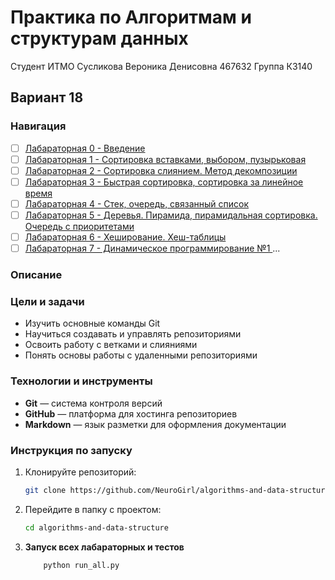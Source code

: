 # Практика по Алгоритмам и структурам данных
Студент ИТМО Сусликова Вероника Денисовна 467632 
Группа К3140
## Вариант 18

### Навигация

- [ ] [Лабараторная 0 - Введение ]()
- [ ] [Лабараторная 1 - Сортировка вставками, выбором, пузырьковая ](lab1/README.md)
- [ ] [Лабараторная 2 - Сортировка слиянием. Метод декомпозиции ](lab2/README.md)
- [ ] [Лабараторная 3 - Быстрая сортировка, сортировка за линейное время ](lab3/README.md)
- [ ] [Лабараторная 4 - Стек, очередь, связанный список ](lab4/README.md)
- [ ] [Лабараторная 5 - Деревья. Пирамида, пирамидальная сортировка. Очередь с приоритетами ](lab5/README.md)
- [ ] [Лабараторная 6 - Хеширование. Хеш-таблицы](lab6/README.md)
- [ ] [Лабараторная 7 - Динамическое программирование №1 ](lab7/README.md)
...

### Описание 

### Цели и задачи

- Изучить основные команды Git
- Научиться создавать и управлять репозиториями
- Освоить работу с ветками и слияниями
- Понять основы работы с удаленными репозиториями

### Технологии и инструменты

- **Git** — система контроля версий
- **GitHub** — платформа для хостинга репозиториев
- **Markdown** — язык разметки для оформления документации

### Инструкция по запуску

1. Клонируйте репозиторий:
   ```bash
   git clone https://github.com/NeuroGirl/algorithms-and-data-structure.git
   ```
2. Перейдите в папку с проектом:
   ```bash
   cd algorithms-and-data-structure
   ```
3. **Запуск всех лабараторных и тестов**
    ```bash
        python run_all.py


